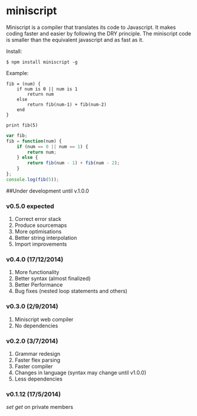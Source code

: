 miniscript
====

Miniscript is a compiler that translates its code to Javascript.
It makes coding faster and easier by following the DRY principle.
The miniscript code is smaller than the equivalent javascript and as fast as it.

Install:
```shell
$ npm install miniscript -g
```
Example:
```
fib = (num) {
    if num is 0 || num is 1
        return num
    else
        return fib(num-1) + fib(num-2)
    end
}

print fib(5)
```
```js
var fib;
fib = function(num) {
    if (num == 0 || num == 1) {
        return num;
    } else {
        return fib(num - 1) + fib(num - 2);
    }
};
console.log(fib(5));
```

##Under development until v.1.0.0

### v0.5.0 expected
1. Correct error stack
2. Produce sourcemaps
3. More optimisations
4. Better string interpolation
5. Import improvements

### v0.4.0 (17/12/2014)
1. More functionality
2. Better syntax (almost finalized)
3. Better Performance
4. Bug fixes (nested loop statements and others)

### v0.3.0 (2/9/2014)
1. Miniscript web compiler
2. No dependencies

### v0.2.0 (3/7/2014)
1. Grammar redesign
2. Faster flex parsing
3. Faster compiler
4. Changes in language (syntax may change until v1.0.0)
5. Less dependencies

### v0.1.12 (17/5/2014)

*set get* on private members
